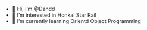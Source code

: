 - 👋 Hi, I’m @Dandd
- 👀 I’m interested in Honkai Star Rail
- 🌱 I’m currently learning Orientd Object Programming

<!---
DanddIt1/DanddIt1 is a ✨ special ✨ repository because its `README.md` (this file) appears on your GitHub profile.
You can click the Preview link to take a look at your changes.
--->
